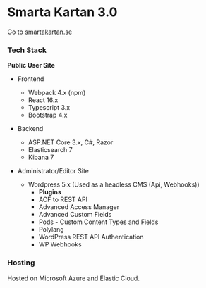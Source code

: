 # Smarta Kartan 3.0
Go to [smartakartan.se](https://www.smartakartan.se/)

### Tech Stack
**Public User Site**
- Frontend
  - Webpack 4.x (npm)
  - React 16.x
  - Typescript 3.x
  - Bootstrap 4.x

- Backend
  - ASP.NET Core 3.x, C#, Razor
  - Elasticsearch 7
  - Kibana 7

- Administrator/Editor Site
  - Wordpress 5.x (Used as a headless CMS (Api, Webhooks))
    - **Plugins**
    - ACF to REST API
    - Advanced Access Manager
    - Advanced Custom Fields
    - Pods - Custom Content Types and Fields
    - Polylang
    - WordPress REST API Authentication
    - WP Webhooks

### Hosting
Hosted on Microsoft Azure and Elastic Cloud.
